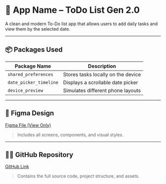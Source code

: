 # 📱 App Name – ToDo List Gen 2.0

A clean and modern To-Do list app that allows users to add daily tasks and view them by the selected date.

---

## 📦 Packages Used

| Package Name           | Description                          |
|------------------------|--------------------------------------|
| `shared_preferences`   | Stores tasks locally on the device   |
| `date_picker_timeline` | Displays a scrollable date picker    |
| `device_preview`       | Simulates different phone layouts    |

---

## 🎨 Figma Design

[Figma File (View Only)](https://www.figma.com/community/file/1505852883611135389)
> Includes all screens, components, and visual styles.

---

## 🧑‍💻 GitHub Repository

[GitHub Link](https://github.com/IslomjonovAbdulazim/todo_list_gen/)
> Contains the full source code, project structure, and assets.


